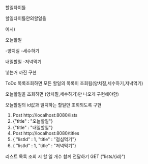 할일타이틀


할일타이틀안의할일을

예시)

오늘할일

-양치질
-세수하기

내일할일
-저녁먹기

넣는거 까진 구현

ToDo 목록조회하면
모든 할일의 목록이 조회됨(양치질,세수하기,저녁먹기)

오늘할일을 조회하면 (양치질,세수하기)만 나오게 구현해야함)

오늘할일의 id값과 일치하는 할일만 조회되도록 구현

1. Post http://localhost:8080/lists
2. {"title" : "오늘할일"}
3. {"title" : "내일할일"}
4. Post http://localhost:8080/titles
5. {  "listId" : 1,
   "title" : "점심먹기"}
6. {  "listId" : 1,
   "title" : "저녁먹기"}

리스트 목록 조회 시 할 일 개수 함께 전달하기
GET ("lists/{id}")
   
